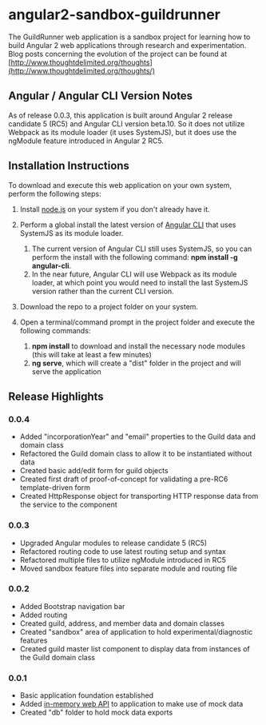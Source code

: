 # angular2-sandbox-guildrunner
The GuildRunner web application is a sandbox project for learning how to build Angular 2 web applications through
research and experimentation.  Blog posts concerning the evolution of the project can be found at 
[http://www.thoughtdelimited.org/thoughts](http://www.thoughtdelimited.org/thoughts/) 

## Angular / Angular CLI Version Notes

As of release 0.0.3, this application is built around Angular 2 release candidate 5 (RC5) and Angular CLI version beta.10.  So it does not 
utilize Webpack as its module loader (it uses SystemJS), but it does use the ngModule feature introduced in Angular 2 RC5.

## Installation Instructions

To download and execute this web application on your own system, perform the following steps:

1. Install [node.js](https://nodejs.org/en/) on your system if you don't already have it.

2. Perform a global install the latest version of [Angular CLI](https://cli.angular.io/) that uses SystemJS as its module loader.
   1. The current version of Angular CLI still uses SystemJS, so you can perform the install with the following
command: **npm install -g angular-cli**.
   2. In the near future, Angular CLI will use Webpack as its module loader, at which point you would need to
   install the last SystemJS version rather than the current CLI version.
   
3. Download the repo to a project folder on your system.

4. Open a terminal/command prompt in the project folder and execute the following commands:  
   1. **npm install** to download and install the necessary node modules (this will take at least a few minutes)
   2. **ng serve**, which will create a "dist" folder in the project and will serve the application 


## Release Highlights

### 0.0.4

* Added "incorporationYear" and "email" properties to the Guild data and domain class
* Refactored the Guild domain class to allow it to be instantiated without data
* Created basic add/edit form for guild objects
* Created first draft of proof-of-concept for validating a pre-RC6 template-driven form
* Created HttpResponse object for transporting HTTP response data from the service to the component

### 0.0.3

* Upgraded Angular modules to release candidate 5 (RC5)
* Refactored routing code to use latest routing setup and syntax
* Refactored multiple files to utilize ngModule introduced in RC5
* Moved sandbox feature files into separate module and routing file

### 0.0.2

* Added Bootstrap navigation bar
* Added routing
* Created guild, address, and member data and domain classes
* Created "sandbox" area of application to hold experimental/diagnostic features
* Created guild master list component to display data from instances of the Guild domain class

### 0.0.1

* Basic application foundation established
* Added [in-memory web API](https://angular.io/docs/ts/latest/guide/server-communication.html#!#in-mem-web-api) to application to make use of mock data
* Created "db" folder to hold mock data exports


